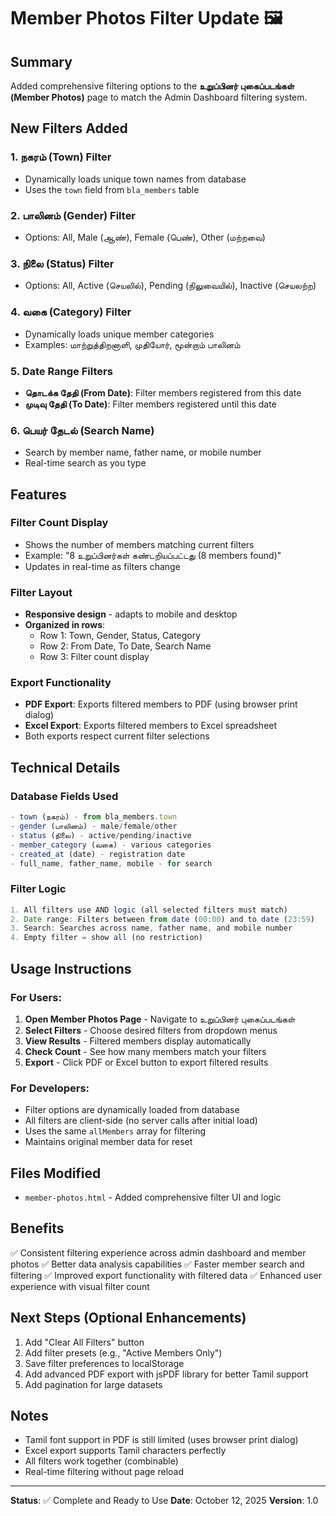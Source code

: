 # Member Photos Filter Update 🖼️

## Summary
Added comprehensive filtering options to the **உறுப்பினர் புகைப்படங்கள் (Member Photos)** page to match the Admin Dashboard filtering system.

## New Filters Added

### 1. **நகரம் (Town) Filter**
   - Dynamically loads unique town names from database
   - Uses the `town` field from `bla_members` table

### 2. **பாலினம் (Gender) Filter**
   - Options: All, Male (ஆண்), Female (பெண்), Other (மற்றவை)

### 3. **நிலை (Status) Filter**
   - Options: All, Active (செயலில்), Pending (நிலுவையில்), Inactive (செயலற்ற)

### 4. **வகை (Category) Filter**
   - Dynamically loads unique member categories
   - Examples: மாற்றுத்திறனாளி, முதியோர், மூன்றாம் பாலினம்

### 5. **Date Range Filters**
   - **தொடக்க தேதி (From Date)**: Filter members registered from this date
   - **முடிவு தேதி (To Date)**: Filter members registered until this date

### 6. **பெயர் தேடல் (Search Name)**
   - Search by member name, father name, or mobile number
   - Real-time search as you type

## Features

### Filter Count Display
- Shows the number of members matching current filters
- Example: "8 உறுப்பினர்கள் கண்டறியப்பட்டது (8 members found)"
- Updates in real-time as filters change

### Filter Layout
- **Responsive design** - adapts to mobile and desktop
- **Organized in rows**:
  - Row 1: Town, Gender, Status, Category
  - Row 2: From Date, To Date, Search Name
  - Row 3: Filter count display

### Export Functionality
- **PDF Export**: Exports filtered members to PDF (using browser print dialog)
- **Excel Export**: Exports filtered members to Excel spreadsheet
- Both exports respect current filter selections

## Technical Details

### Database Fields Used
```javascript
- town (நகரம்) - from bla_members.town
- gender (பாலினம்) - male/female/other
- status (நிலை) - active/pending/inactive
- member_category (வகை) - various categories
- created_at (date) - registration date
- full_name, father_name, mobile - for search
```

### Filter Logic
```javascript
1. All filters use AND logic (all selected filters must match)
2. Date range: Filters between from date (00:00) and to date (23:59)
3. Search: Searches across name, father name, and mobile number
4. Empty filter = show all (no restriction)
```

## Usage Instructions

### For Users:
1. **Open Member Photos Page** - Navigate to உறுப்பினர் புகைப்படங்கள்
2. **Select Filters** - Choose desired filters from dropdown menus
3. **View Results** - Filtered members display automatically
4. **Check Count** - See how many members match your filters
5. **Export** - Click PDF or Excel button to export filtered results

### For Developers:
- Filter options are dynamically loaded from database
- All filters are client-side (no server calls after initial load)
- Uses the same `allMembers` array for filtering
- Maintains original member data for reset

## Files Modified
- `member-photos.html` - Added comprehensive filter UI and logic

## Benefits
✅ Consistent filtering experience across admin dashboard and member photos
✅ Better data analysis capabilities
✅ Faster member search and filtering
✅ Improved export functionality with filtered data
✅ Enhanced user experience with visual filter count

## Next Steps (Optional Enhancements)
1. Add "Clear All Filters" button
2. Add filter presets (e.g., "Active Members Only")
3. Save filter preferences to localStorage
4. Add advanced PDF export with jsPDF library for better Tamil support
5. Add pagination for large datasets

## Notes
- Tamil font support in PDF is still limited (uses browser print dialog)
- Excel export supports Tamil characters perfectly
- All filters work together (combinable)
- Real-time filtering without page reload

---

**Status**: ✅ Complete and Ready to Use
**Date**: October 12, 2025
**Version**: 1.0
